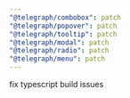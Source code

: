 ```yaml
---
"@telegraph/combobox": patch
"@telegraph/popover": patch
"@telegraph/tooltip": patch
"@telegraph/modal": patch
"@telegraph/radio": patch
"@telegraph/menu": patch
---
```


fix typescript build issues
